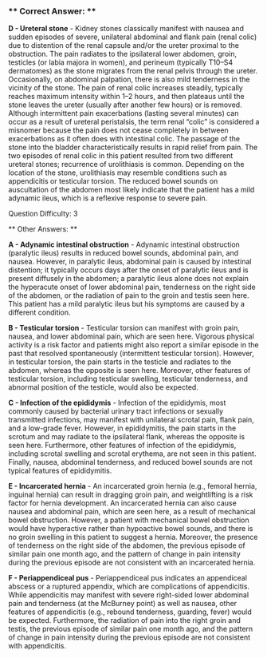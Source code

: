 ### ** Correct Answer: **

**D - Ureteral stone** - Kidney stones classically manifest with nausea and sudden episodes of severe, unilateral abdominal and flank pain (renal colic) due to distention of the renal capsule and/or the ureter proximal to the obstruction. The pain radiates to the ipsilateral lower abdomen, groin, testicles (or labia majora in women), and perineum (typically T10–S4 dermatomes) as the stone migrates from the renal pelvis through the ureter. Occasionally, on abdominal palpation, there is also mild tenderness in the vicinity of the stone. The pain of renal colic increases steadily, typically reaches maximum intensity within 1–2 hours, and then plateaus until the stone leaves the ureter (usually after another few hours) or is removed. Although intermittent pain exacerbations (lasting several minutes) can occur as a result of ureteral peristalsis, the term renal “colic” is considered a misnomer because the pain does not cease completely in between exacerbations as it often does with intestinal colic. The passage of the stone into the bladder characteristically results in rapid relief from pain. The two episodes of renal colic in this patient resulted from two different ureteral stones; recurrence of urolithiasis is common. Depending on the location of the stone, urolithiasis may resemble conditions such as appendicitis or testicular torsion. The reduced bowel sounds on auscultation of the abdomen most likely indicate that the patient has a mild adynamic ileus, which is a reflexive response to severe pain.

Question Difficulty: 3

** Other Answers: **

**A - Adynamic intestinal obstruction** - Adynamic intestinal obstruction (paralytic ileus) results in reduced bowel sounds, abdominal pain, and nausea. However, in paralytic ileus, abdominal pain is caused by intestinal distention; it typically occurs days after the onset of paralytic ileus and is present diffusely in the abdomen; a paralytic ileus alone does not explain the hyperacute onset of lower abdominal pain, tenderness on the right side of the abdomen, or the radiation of pain to the groin and testis seen here. This patient has a mild paralytic ileus but his symptoms are caused by a different condition.

**B - Testicular torsion** - Testicular torsion can manifest with groin pain, nausea, and lower abdominal pain, which are seen here. Vigorous physical activity is a risk factor and patients might also report a similar episode in the past that resolved spontaneously (intermittent testicular torsion). However, in testicular torsion, the pain starts in the testicle and radiates to the abdomen, whereas the opposite is seen here. Moreover, other features of testicular torsion, including testicular swelling, testicular tenderness, and abnormal position of the testicle, would also be expected.

**C - Infection of the epididymis** - Infection of the epididymis, most commonly caused by bacterial urinary tract infections or sexually transmitted infections, may manifest with unilateral scrotal pain, flank pain, and a low-grade fever. However, in epididymitis, the pain starts in the scrotum and may radiate to the ipsilateral flank, whereas the opposite is seen here. Furthermore, other features of infection of the epididymis, including scrotal swelling and scrotal erythema, are not seen in this patient. Finally, nausea, abdominal tenderness, and reduced bowel sounds are not typical features of epididymitis.

**E - Incarcerated hernia** - An incarcerated groin hernia (e.g., femoral hernia, inguinal hernia) can result in dragging groin pain, and weightlifting is a risk factor for hernia development. An incarcerated hernia can also cause nausea and abdominal pain, which are seen here, as a result of mechanical bowel obstruction. However, a patient with mechanical bowel obstruction would have hyperactive rather than hypoactive bowel sounds, and there is no groin swelling in this patient to suggest a hernia. Moreover, the presence of tenderness on the right side of the abdomen, the previous episode of similar pain one month ago, and the pattern of change in pain intensity during the previous episode are not consistent with an incarcerated hernia.

**F - Periappendiceal pus** - Periappendiceal pus indicates an appendiceal abscess or a ruptured appendix, which are complications of appendicitis. While appendicitis may manifest with severe right-sided lower abdominal pain and tenderness (at the McBurney point) as well as nausea, other features of appendicitis (e.g., rebound tenderness, guarding, fever) would be expected. Furthermore, the radiation of pain into the right groin and testis, the previous episode of similar pain one month ago, and the pattern of change in pain intensity during the previous episode are not consistent with appendicitis.


